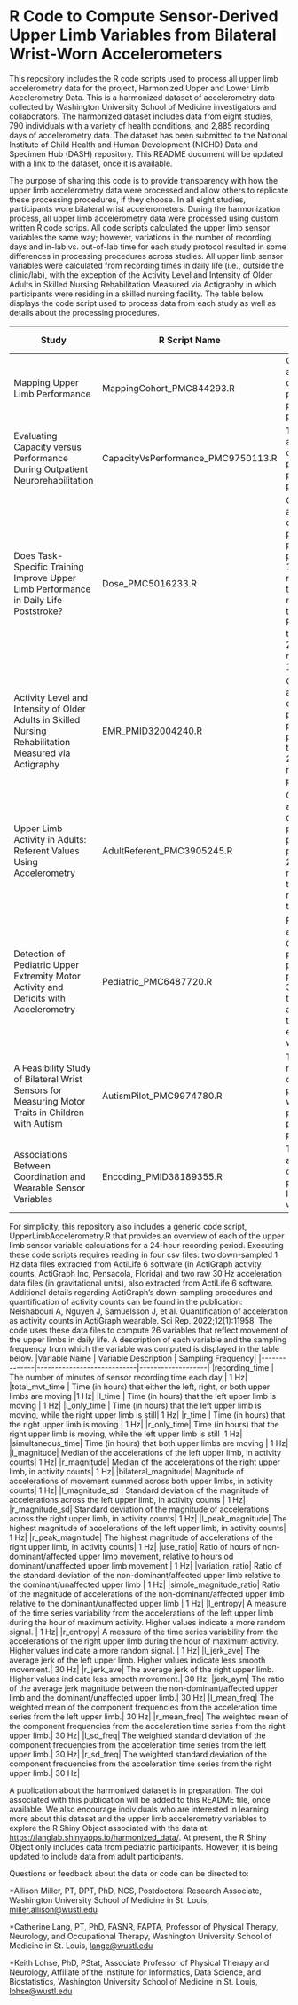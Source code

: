 # R Code to Compute Sensor-Derived Upper Limb Variables from Bilateral Wrist-Worn Accelerometers

This repository includes the R code scripts used to process all upper limb accelerometry data for the project, Harmonized Upper and Lower Limb Accelerometry Data. This is a harmonized dataset of accelerometry data collected by Washington University School of Medicine investigators and collaborators. The harmonized dataset includes data from eight studies, 790 individuals with a variety of health conditions, and 2,885 recording days of accelerometry data. The dataset has been submitted to the National Institute of Child Health and Human Development (NICHD) Data and Specimen Hub (DASH) repository.  This README document will be updated with a link to the dataset, once it is available.

The purpose of sharing this code is to provide transparency with how the upper limb accelerometry data were processed and allow others to replicate these processing procedures, if they choose. In all eight studies, participants wore bilateral wrist accelerometers. During the harmonization process, all upper limb accelerometry data were processed using custom written R code scrips. All code scripts calculated the upper limb sensor variables the same way; however, variations in the number of recording days and in-lab vs. out-of-lab time for each study protocol resulted in some differences in processing procedures across studies. All upper limb sensor variables were calculated from recording times in daily life (i.e., outside the clinic/lab), with the exception of the Activity Level and Intensity of Older Adults in Skilled Nursing Rehabilitation Measured via Actigraphy in which participants were residing in a skilled nursing facility. The table below displays the code script used to process data from each study as well as details about the processing procedures.

|Study	| R Script Name |	Processing Procedures|
|-------|---------------|------------------------|
|Mapping Upper Limb Performance | MappingCohort_PMC844293.R|	One day of accelerometry data processed, per study protocol.|
|Evaluating Capacity versus Performance During Outpatient Neurorehabilitation |	CapacityVsPerformance_PMC9750113.R	| Three days of accelerometry data processed, per study protocol.|
|Does Task-Specific Training Improve Upper Limb Performance in Daily Life Poststroke?|	Dose_PMC5016233.R|	One day of accelerometry data processed, per study protocol. First 1.5 hours of recording time were removed due to in-lab time. Files were trimmed if > 24 hours after removing first 1.5 hours.|
|Activity Level and Intensity of Older Adults in Skilled Nursing Rehabilitation Measured via Actigraphy|	EMR_PMID32004240.R|	One day of accelerometry data processed, per study protocol. File trimmed if > 24 hour recording period.|
|Upper Limb Activity in Adults: Referent Values Using Accelerometry	|AdultReferent_PMC3905245.R|	One day of accelerometry data processed, per study protocol. First 2 hours of recording time were removed due to in-lab time.|
|Detection of Pediatric Upper Extremity Motor Activity and Deficits with Accelerometry|	Pediatric_PMC6487720.R	|Four days of accelerometry data were processed, per study protocol. The 30 minutes at the beginning and end of the file for each day were trimmed.|
|A Feasibility Study of Bilateral Wrist Sensors for Measuring Motor Traits in Children with Autism|	AutismPilot_PMC9974780.R	|Two, 12-hour recording days per participant were processed, per the study protocol.|
|Associations Between Coordination and Wearable Sensor Variables	|Encoding_PMID38189355.R|	Two days of accelerometry data were processed. In-lab time was removed.|

For simplicity, this repository also includes a generic code script, UpperLimbAccelerometry.R that provides an overview of each of the upper limb sensor variable calculations for a 24-hour recording period.
Executing these code scripts requires reading in four csv files: two down-sampled 1 Hz data files extracted from ActiLife 6 software (in ActiGraph activity counts, ActiGraph Inc, Pensacola, Florida) and two raw 30 Hz acceleration data files (in gravitational units), also extracted from ActiLife 6 software. Additional details regarding ActiGraph’s down-sampling procedures and quantification of activity counts can be found in the publication:
Neishabouri A, Nguyen J, Samuelsson J, et al. Quantification of acceleration as activity counts in ActiGraph wearable. Sci Rep. 2022;12(1):11958. 
The code uses these data files to compute 26 variables that reflect movement of the upper limbs in daily life. A description of each variable and the sampling frequency from which the variable was computed is displayed in the table below.
|Variable Name |	Variable Description	| Sampling Frequency|
|--------------|----------------------------|-------------------|
|recording_time |	The number of minutes of sensor recording time each day |	1 Hz|
|total_mvt_time |	Time (in hours) that either the left, right, or both upper limbs are moving	|1 Hz|
|l_time |	Time (in hours) that the left upper limb is moving |	1 Hz|
|l_only_time |	Time (in hours) that the left upper limb is moving, while the right upper limb is still|	1 Hz|
|r_time	| Time (in hours) that the right upper limb is moving	| 1 Hz|
|r_only_time|	Time (in hours) that the right upper limb is moving, while the left upper limb is still |1 Hz|
|simultaneous_time|	Time (in hours) that both upper limbs are moving	| 1 Hz|
|l_magnitude|	Median of the accelerations of the left upper limb, in activity counts|	1 Hz|
|r_magnitude|	Median of the accelerations of the right upper limb, in activity counts|	1 Hz|
|bilateral_magnitude|	Magnitude of accelerations of movement summed across both upper limbs, in activity counts|	1 Hz|
|l_magnitude_sd	| Standard deviation of the magnitude of accelerations across the left upper limb, in activity counts	| 1 Hz|
|r_magnitude_sd|	Standard deviation of the magnitude of accelerations across the right upper limb, in activity counts|	1 Hz|
|l_peak_magnitude|	The highest magnitude of accelerations of the left upper limb, in activity counts|	1 Hz|
|r_peak_magnitude|	The highest magnitude of accelerations of the right upper limb, in activity counts|	1 Hz|
|use_ratio|	Ratio of hours of non-dominant/affected upper limb movement, relative to hours od dominant/unaffected upper limb movement |	1 Hz|
|variation_ratio|	Ratio of the standard deviation of the non-dominant/affected upper limb relative to the dominant/unaffected upper limb |	1 Hz|
|simple_magnitude_ratio|	Ratio of the magnitude of accelerations of the non-dominant/affected upper limb relative to the dominant/unaffected upper limb |	1 Hz|
|l_entropy|	A measure of the time series variability from the accelerations of the left upper limb during the hour of maximum activity. Higher values indicate a more random signal. |	1 Hz|
|r_entropy|	A measure of the time series variability from the accelerations of the right upper limb during the hour of maximum activity. Higher values indicate a more random signal. |	1 Hz|
|l_jerk_ave|	The average jerk of the left upper limb. Higher values indicate less smooth movement.|	30 Hz|
|r_jerk_ave|	The average jerk of the right upper limb. Higher values indicate less smooth movement.|	30 Hz|
|jerk_aym|	The ratio of the average jerk magnitude between the non-dominant/affected upper limb and the dominant/unaffected upper limb.|	30 Hz|
|l_mean_freq|	The weighted mean of the component frequencies from the acceleration time series from the left upper limb.|	30 Hz|
|r_mean_freq|	The weighted mean of the component frequencies from the acceleration time series from the right upper limb.|	30 Hz|
|l_sd_freq|	The weighted standard deviation of the component frequencies from the acceleration time series from the left upper limb.|	30 Hz|
|r_sd_freq|	The weighted standard deviation of the component frequencies from the acceleration time series from the right upper limb.|	30 Hz|

A publication about the harmonized dataset is in preparation. The doi associated with this publication will be added to this README file, once available. We also encourage individuals who are interested in learning more about this dataset and the upper limb accelerometry variables to explore the R Shiny Object associated with the data at: https://langlab.shinyapps.io/harmonized_data/. At present, the R Shiny Object only includes data from pediatric participants. However, it is being updated to include data from adult participants.

Questions or feedback about the data or code can be directed to:

*Allison Miller, PT, DPT, PhD, NCS, Postdoctoral Research Associate, Washington University School of Medicine in St. Louis, miller.allison@wustl.edu

*Catherine Lang, PT, PhD, FASNR, FAPTA, Professor of Physical Therapy, Neurology, and Occupational Therapy, Washington University School of Medicine in St. Louis, langc@wustl.edu

*Keith Lohse, PhD, PStat, Associate Professor of Physical Therapy and Neurology, Affiliate of the Institute for Informatics, Data Science, and Biostatistics, Washington University School of Medicine in St. Louis, lohse@wustl.edu

